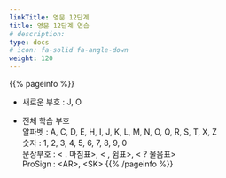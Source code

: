 ```yaml
---
linkTitle: 영문 12단계
title: 영문 12단계 연습
# description: 
type: docs
# icon: fa-solid fa-angle-down
weight: 120
---
```


{{% pageinfo %}}

* 새로운 부호 : J, O

* 전체 학습 부호<br>
알파벳 : A, C, D, E, H, I, J, K, L, M, N, O, Q, R, S, T, X, Z<br>
숫자 : 1, 2, 3, 4, 5, 6, 7, 8, 9, 0<br>
문장부호 : < . 마침표>, < , 쉼표>, < ? 물음표><br>
ProSign : &lt;AR&gt;, &lt;SK&gt;
{{% /pageinfo %}}


